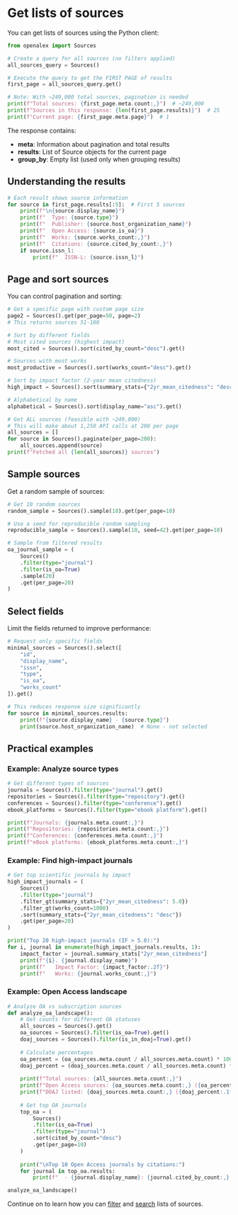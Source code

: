 # Get lists of sources

You can get lists of sources using the Python client:

```python
from openalex import Sources

# Create a query for all sources (no filters applied)
all_sources_query = Sources()

# Execute the query to get the FIRST PAGE of results
first_page = all_sources_query.get()

# Note: With ~249,000 total sources, pagination is needed
print(f"Total sources: {first_page.meta.count:,}")  # ~249,000
print(f"Sources in this response: {len(first_page.results)}")  # 25
print(f"Current page: {first_page.meta.page}")  # 1
```

The response contains:
- **meta**: Information about pagination and total results
- **results**: List of Source objects for the current page
- **group_by**: Empty list (used only when grouping results)

## Understanding the results

```python
# Each result shows source information
for source in first_page.results[:5]:  # First 5 sources
    print(f"\n{source.display_name}")
    print(f"  Type: {source.type}")
    print(f"  Publisher: {source.host_organization_name}")
    print(f"  Open Access: {source.is_oa}")
    print(f"  Works: {source.works_count:,}")
    print(f"  Citations: {source.cited_by_count:,}")
    if source.issn_l:
        print(f"  ISSN-L: {source.issn_l}")
```

## Page and sort sources

You can control pagination and sorting:

```python
# Get a specific page with custom page size
page2 = Sources().get(per_page=50, page=2)
# This returns sources 51-100

# Sort by different fields
# Most cited sources (highest impact)
most_cited = Sources().sort(cited_by_count="desc").get()

# Sources with most works
most_productive = Sources().sort(works_count="desc").get()

# Sort by impact factor (2-year mean citedness)
high_impact = Sources().sort(summary_stats={"2yr_mean_citedness": "desc"}).get()

# Alphabetical by name
alphabetical = Sources().sort(display_name="asc").get()

# Get ALL sources (feasible with ~249,000)
# This will make about 1,250 API calls at 200 per page
all_sources = []
for source in Sources().paginate(per_page=200):
    all_sources.append(source)
print(f"Fetched all {len(all_sources)} sources")
```

## Sample sources

Get a random sample of sources:

```python
# Get 10 random sources
random_sample = Sources().sample(10).get(per_page=10)

# Use a seed for reproducible random sampling
reproducible_sample = Sources().sample(10, seed=42).get(per_page=10)

# Sample from filtered results
oa_journal_sample = (
    Sources()
    .filter(type="journal")
    .filter(is_oa=True)
    .sample(20)
    .get(per_page=20)
)
```

## Select fields

Limit the fields returned to improve performance:

```python
# Request only specific fields
minimal_sources = Sources().select([
    "id", 
    "display_name",
    "issn",
    "type",
    "is_oa",
    "works_count"
]).get()

# This reduces response size significantly
for source in minimal_sources.results:
    print(f"{source.display_name} - {source.type}")
    print(source.host_organization_name)  # None - not selected
```

## Practical examples

### Example: Analyze source types

```python
# Get different types of sources
journals = Sources().filter(type="journal").get()
repositories = Sources().filter(type="repository").get()
conferences = Sources().filter(type="conference").get()
ebook_platforms = Sources().filter(type="ebook platform").get()

print(f"Journals: {journals.meta.count:,}")
print(f"Repositories: {repositories.meta.count:,}")
print(f"Conferences: {conferences.meta.count:,}")
print(f"eBook platforms: {ebook_platforms.meta.count:,}")
```

### Example: Find high-impact journals

```python
# Get top scientific journals by impact
high_impact_journals = (
    Sources()
    .filter(type="journal")
    .filter_gt(summary_stats={"2yr_mean_citedness": 5.0})
    .filter_gt(works_count=1000)
    .sort(summary_stats={"2yr_mean_citedness": "desc"})
    .get(per_page=20)
)

print("Top 20 high-impact journals (IF > 5.0):")
for i, journal in enumerate(high_impact_journals.results, 1):
    impact_factor = journal.summary_stats["2yr_mean_citedness"]
    print(f"{i}. {journal.display_name}")
    print(f"   Impact Factor: {impact_factor:.2f}")
    print(f"   Works: {journal.works_count:,}")
```

### Example: Open Access landscape

```python
# Analyze OA vs subscription sources
def analyze_oa_landscape():
    # Get counts for different OA statuses
    all_sources = Sources().get()
    oa_sources = Sources().filter(is_oa=True).get()
    doaj_sources = Sources().filter(is_in_doaj=True).get()
    
    # Calculate percentages
    oa_percent = (oa_sources.meta.count / all_sources.meta.count) * 100
    doaj_percent = (doaj_sources.meta.count / all_sources.meta.count) * 100
    
    print(f"Total sources: {all_sources.meta.count:,}")
    print(f"Open Access sources: {oa_sources.meta.count:,} ({oa_percent:.1f}%)")
    print(f"DOAJ listed: {doaj_sources.meta.count:,} ({doaj_percent:.1f}%)")
    
    # Get top OA journals
    top_oa = (
        Sources()
        .filter(is_oa=True)
        .filter(type="journal")
        .sort(cited_by_count="desc")
        .get(per_page=10)
    )
    
    print("\nTop 10 Open Access journals by citations:")
    for journal in top_oa.results:
        print(f"  - {journal.display_name}: {journal.cited_by_count:,} citations")

analyze_oa_landscape()
```

Continue on to learn how you can [filter](filter-sources.md) and [search](search-sources.md) lists of sources.
